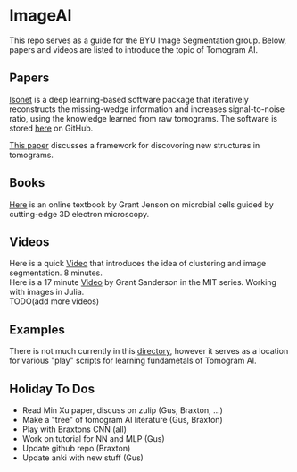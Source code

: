 # ImageAI
This repo serves as a guide for the BYU Image Segmentation group. Below, papers and videos are listed to introduce the topic of Tomogram AI.

## Papers
[Isonet](https://www.biorxiv.org/content/10.1101/2021.07.17.452128v1.full) is a deep learning-based software package that iteratively reconstructs the missing-wedge information and increases signal-to-noise ratio, using the knowledge learned from raw tomograms. The software is stored [here](https://github.com/IsoNet-cryoET/IsoNet) on GitHub.

[This paper](https://www.sciencedirect.com/science/article/pii/S096921261930005X?via%3Dihub) discusses a framework for discovoring new structures in tomograms.

## Books
[Here](https://www.cellstructureatlas.org/) is an online textbook by Grant Jenson on microbial cells guided by cutting-edge 3D electron microscopy.

## Videos
Here is a quick [Video](https://www.youtube.com/watch?v=yR7k19YBqiw) that introduces the idea of clustering and image segmentation. 8 minutes.<br>
Here is a 17 minute [Video](https://www.youtube.com/watch?v=DGojI9xcCfg) by Grant Sanderson in the MIT series. Working with images in Julia.<br>
TODO(add more videos)

## Examples
There is not much currently in this [directory](https://github.com/byu-biophysics/ImageSegmentation/tree/main/examples), however it serves as a location for various "play" scripts for learning fundametals of Tomogram AI. 

## Holiday To Dos
* Read Min Xu paper, discuss on zulip (Gus, Braxton, ...)
* Make a "tree" of tomogram AI literature (Gus, Braxton)
* Play with Braxtons CNN (all)
* Work on tutorial for NN and MLP (Gus)
* Update github repo (Braxton)
* Update anki with new stuff (Gus)


